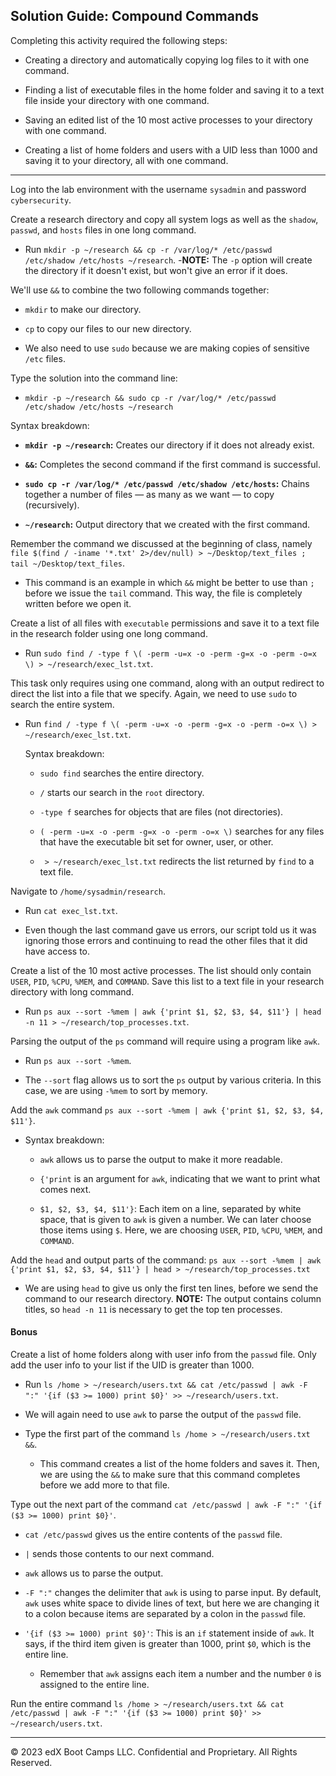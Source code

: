 ## Solution Guide: Compound Commands

Completing this activity required the following steps:

- Creating a directory and automatically copying log files to it with one command.

- Finding a list of executable files in the home folder and saving it to a text file inside your directory with one command.

- Saving an edited list of the 10 most active processes to your directory with one command.

- Creating a list of home folders and users with a UID less than 1000 and saving it to your directory, all with one command.

---

Log into the lab environment with the username `sysadmin` and password `cybersecurity`.

Create a research directory and copy all system logs as well as the `shadow`, `passwd`, and `hosts` files in one long command.

- Run `mkdir -p ~/research && cp -r /var/log/* /etc/passwd /etc/shadow /etc/hosts ~/research`.
   -**NOTE:** The `-p` option will create the directory if it doesn't exist, but won't give an error if it does.

We'll use `&&` to combine the two following commands together:

- `mkdir` to make our directory.

- `cp` to copy our files to our new directory.

- We also need to use `sudo` because we are making copies of sensitive `/etc` files.

Type the solution into the command line:

- `mkdir -p ~/research && sudo cp -r /var/log/* /etc/passwd /etc/shadow /etc/hosts ~/research`

Syntax breakdown:

- **`mkdir -p ~/research`:** Creates our directory if it does not already exist.

- **`&&`:** Completes the second command if the first command is successful.

- **`sudo cp -r /var/log/* /etc/passwd /etc/shadow /etc/hosts`:** Chains together a number of files — as many as we want — to copy (recursively). 

- **`~/research`:** Output directory that we created with the first command.

Remember the command we discussed at the beginning of class, namely `file $(find / -iname '*.txt' 2>/dev/null) > ~/Desktop/text_files ; tail ~/Desktop/text_files`.

- This command is an example in which `&&` might be better to use than `;` before we issue the `tail` command. This way, the file is completely written before we open it.

Create a list of all files with `executable` permissions and save it to a text file in the research folder using one long command.

- Run `sudo find / -type f \( -perm -u=x -o -perm -g=x -o -perm -o=x \) > ~/research/exec_lst.txt`.

 This task only requires using one command, along with an output redirect to direct the list into a file that we specify. Again, we need to use `sudo` to search the entire system.

- Run `find / -type f \( -perm -u=x -o -perm -g=x -o -perm -o=x \) > ~/research/exec_lst.txt`.

   Syntax breakdown:

   - `sudo find` searches the entire directory.

   - `/` starts our search in the `root` directory.

   - `-type f` searches for objects that are files (not directories).

   - `( -perm -u=x -o -perm -g=x -o -perm -o=x \)` searches for any files that have the executable bit set for owner, user, or other.

   - ` > ~/research/exec_lst.txt` redirects the list returned by `find` to a text file.

Navigate to `/home/sysadmin/research`.

- Run `cat exec_lst.txt`.

- Even though the last command gave us errors, our script told us it was ignoring those errors and continuing to read the other files that it did have access to. 

Create a list of the 10 most active processes. The list should only contain `USER`, `PID`, `%CPU`, `%MEM`, and `COMMAND`. Save this list to a text file in your research directory with long command.

- Run `ps aux --sort -%mem | awk {'print $1, $2, $3, $4, $11'} | head -n 11 > ~/research/top_processes.txt`.

Parsing the output of the `ps` command will require using a program like `awk`.

   - Run `ps aux --sort -%mem`.

   - The `--sort` flag allows us to sort the `ps` output by various criteria. In this case, we are using `-%mem` to sort by memory.

   Add the `awk` command `ps aux --sort -%mem | awk {'print $1, $2, $3, $4, $11'}`.

   - Syntax breakdown:

      - `awk` allows us to parse the output to make it more readable.

      - `{'print` is an argument for `awk`, indicating that we want to print what comes next.

      - `$1, $2, $3, $4, $11'}`: Each item on a line, separated by white space, that is given to `awk` is given a number. We can later choose those items using `$`. Here, we are choosing `USER`, `PID`, `%CPU`, `%MEM`, and `COMMAND`.

Add the `head` and output parts of the command:
`ps aux --sort -%mem | awk {'print $1, $2, $3, $4, $11'} | head > ~/research/top_processes.txt`

- We are using `head` to give us only the first ten lines, before we send the command to our research directory. **NOTE:** The output contains column titles, so `head -n 11` is necessary to get the top ten processes.

#### Bonus

Create a list of home folders along with user info from the `passwd` file. Only add the user info to your list if the UID is greater than 1000.

   - Run `ls /home > ~/research/users.txt && cat /etc/passwd | awk -F ":" '{if ($3 >= 1000) print $0}' >> ~/research/users.txt`.

- We will again need to use `awk` to parse the output of the `passwd` file.

- Type the first part of the command `ls /home > ~/research/users.txt &&`.

   - This command creates a list of the home folders and saves it. Then, we are using the `&&` to make sure that this command completes before we add more to that file.

Type out the next part of the command `cat /etc/passwd | awk -F ":" '{if ($3 >= 1000) print $0}'`.

- `cat /etc/passwd` gives us the entire contents of the `passwd` file.

- `|` sends those contents to our next command.

- `awk` allows us to parse the output.

- `-F ":"` changes the delimiter that `awk` is using to parse input. By default, `awk` uses white space to divide lines of text, but here we are changing it to a colon because items are separated by a colon in the `passwd` file.

- `'{if ($3 >= 1000) print $0}'`: This is an `if` statement inside of `awk`. It says, if the third item given is greater than 1000, print `$0`, which is the entire line.

   - Remember that `awk` assigns each item a number and the number `0` is assigned to the entire line. 
   
Run the entire command `ls /home > ~/research/users.txt && cat /etc/passwd | awk -F ":" '{if ($3 >= 1000) print $0}' >> ~/research/users.txt`.

---

© 2023 edX Boot Camps LLC. Confidential and Proprietary. All Rights Reserved.    
